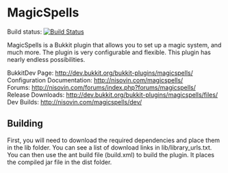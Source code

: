 MagicSpells
===========
Build status: [![Build Status](https://travis-ci.org/TheComputerGeek2/MagicSpells.svg?branch=master)](https://travis-ci.org/TheComputerGeek2/MagicSpells)

MagicSpells is a Bukkit plugin that allows you to set up a magic system, and much more. The plugin is very configurable and flexible.
This plugin has nearly endless possibilities.

BukkitDev Page: http://dev.bukkit.org/bukkit-plugins/magicspells/  
Configuration Documentation: http://nisovin.com/magicspells/  
Forums: http://nisovin.com/forums/index.php?forums/magicspells/  
Release Downloads: http://dev.bukkit.org/bukkit-plugins/magicspells/files/  
Dev Builds: http://nisovin.com/magicspells/dev/  

Building
--------

First, you will need to download the required dependencies and place them in the lib folder. You can see a list of download links
in lib/library_urls.txt. You can then use the ant build file (build.xml) to build the plugin. It places the compiled jar file
in the dist folder.
